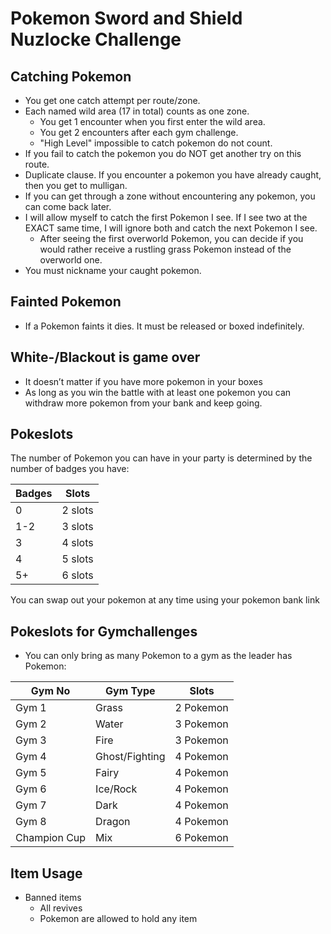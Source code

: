 # Pokemon Sword and Shield Nuzlocke Challenge
## Catching Pokemon
* You get one catch attempt per route/zone.
* Each named wild area (17 in total) counts as one zone.
  * You get 1 encounter when you first enter the wild area.
  * You get 2 encounters after each gym challenge.
  * "High Level" impossible to catch pokemon do not count.
* If you fail to catch the pokemon you do NOT get another try on this route.
* Duplicate clause. If you encounter a pokemon you have already caught, then you get to mulligan.
* If you can get through a zone without encountering any pokemon, you can come back later.
* I will allow myself to catch the first Pokemon I see. If I see two at the EXACT same time, I will ignore both and catch the next Pokemon I see.
  * After seeing the first overworld Pokemon, you can decide if you would rather receive a rustling grass Pokemon instead of the overworld one.
* You must nickname your caught pokemon.

## Fainted Pokemon
* If a Pokemon faints it dies. It must be released or boxed indefinitely.

## White-/Blackout is game over
* It doesn’t matter if you have more pokemon in your boxes
* As long as you win the battle with at least one pokemon you can withdraw more pokemon from your bank and keep going.

## Pokeslots
The number of Pokemon you can have in your party is determined by the number of badges you have:

| Badges | Slots
|----|--------|
| 0 | 2 slots
| 1-2 | 3 slots
| 3 | 4 slots
| 4 | 5 slots
| 5+ | 6 slots

You can swap out your pokemon at any time using your pokemon bank link

## Pokeslots for Gymchallenges
* You can only bring as many Pokemon to a gym as the leader has Pokemon:

| Gym No | Gym Type | Slots 
|--------|--------|--------|
| Gym 1 | Grass | 2 Pokemon
| Gym 2 | Water | 3 Pokemon
| Gym 3 | Fire | 3 Pokemon
| Gym 4 | Ghost/Fighting | 4 Pokemon
| Gym 5 | Fairy | 4 Pokemon
| Gym 6 | Ice/Rock | 4 Pokemon
| Gym 7 | Dark | 4 Pokemon
| Gym 8 | Dragon | 4 Pokemon
| Champion Cup | Mix | 6 Pokemon
  
## Item Usage
* Banned items
  * All revives
  * Pokemon are allowed to hold any item

